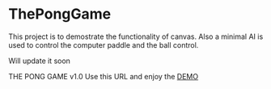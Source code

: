 # ThePongGame

This project is to demostrate the functionality of canvas. 
Also a minimal AI is used to control the computer paddle and the ball control.

Will update it soon 

THE PONG GAME v1.0
Use this URL and enjoy the <a href="https://whyashpaliwal.github.io/the-pong-game/" target="_blank">DEMO</a>

